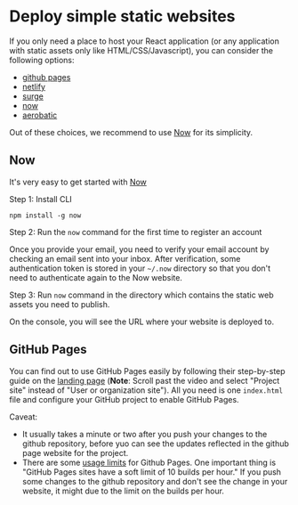 # Deploy simple static websites

If you only need a place to host your React application \(or any application with static assets only like HTML/CSS/Javascript\), you can consider the following options:

* [github pages](https://pages.github.com/)
* [netlify](https://www.netlify.com/)
* [surge](http://surge.sh/)
* [now](https://zeit.co/now)
* [aerobatic](https://www.aerobatic.com/)

Out of these choices, we recommend to use [Now](https://zeit.co/now) for its simplicity.

## Now

It's very easy to get started with [Now](https://zeit.co/now)

Step 1: Install CLI

```text
npm install -g now
```

Step 2: Run the `now` command for the first time to register an account

Once you provide your email, you need to verify your email account by checking an email sent into your inbox. After verification, some authentication token is stored in your `~/.now` directory so that you don't need to authenticate again to the Now website.

Step 3: Run `now` command in the directory which contains the static web assets you need to publish.

On the console, you will see the URL where your website is deployed to.

## GitHub Pages

You can find out to use GitHub Pages easily by following their step-by-step guide on the [landing page](https://pages.github.com/) \(**Note**: Scroll past the video and select "Project site" instead of "User or organization site"\). All you need is one `index.html` file and configure your GitHub project to enable GitHub Pages.

Caveat:

* It usually takes a minute or two after you push your changes to the github repository, before yuo can see the updates reflected in the github page website for the project.
* There are some [usage limits](https://help.github.com/articles/what-is-github-pages/#usage-limits) for Github Pages. One important thing is "GitHub Pages sites have a soft limit of 10 builds per hour." If you push some changes to the github repository and don't see the change in your website, it might due to the limit on the builds per hour.

